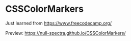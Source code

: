 # CSSColorMarkers
Just learned from https://www.freecodecamp.org/

Preview: https://null-spectra.github.io/CSSColorMarkers/
